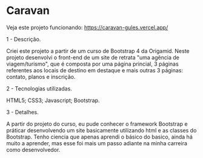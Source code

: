# Caravan

Veja este projeto funcionando: https://caravan-gules.vercel.app/

1 - Descrição.

Criei este projeto a partir de um curso de Bootstrap 4 da Origamid. Neste projeto desenvolvi o front-end de um site de retrata "uma agência de viagem/turismo", que é composta por uma página princial, 3 páginas referentes aos locais de destino em destaque e mais outras 3 páginas: contato, planos e inscrição.

2 - Tecnologias utilizadas.

HTML5;
CSS3;
Javascript;
Bootstrap.

3 - Detalhes.

A partir do projeto do curso, eu pude conhecer o framework Bootstrap e práticar desenvolvendo um site basicamente utilizando html e as classes do Bootstrap.
Tenho ciencia que apenas aprendi o básico do basico, ainda há muito a aprender, mas esse foi mais um passo adiante na minha carreira como desenvolvedor. 
